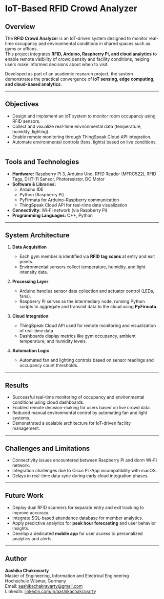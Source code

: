 # IoT-Based RFID Crowd Analyzer

## Overview
The **RFID Crowd Analyzer** is an IoT-driven system designed to monitor real-time occupancy and environmental conditions in shared spaces such as gyms or offices.  
This project integrates **RFID, Arduino, Raspberry Pi, and cloud analytics** to enable remote visibility of crowd density and facility conditions, helping users make informed decisions about when to visit.

Developed as part of an academic research project, the system demonstrates the practical convergence of **IoT sensing, edge computing, and cloud-based analytics**.

---

## Objectives
- Design and implement an IoT system to monitor room occupancy using RFID sensors.  
- Collect and visualize real-time environmental data (temperature, humidity, lighting).  
- Enable remote monitoring through ThingSpeak Cloud API integration.  
- Automate environmental controls (fans, lights) based on live conditions.  

---

## Tools and Technologies
- **Hardware:** Raspberry Pi 3, Arduino Uno, RFID Reader (MFRC522), RFID Tags, DHT-11 Sensor, Photoresistor, DC Motor  
- **Software & Libraries:**  
  - Arduino IDE  
  - Python (Raspberry Pi)  
  - PyFirmata for Arduino–Raspberry communication  
  - ThingSpeak Cloud API for real-time data visualization  
- **Connectivity:** Wi-Fi network (via Raspberry Pi)  
- **Programming Languages:** C++, Python  

---

## System Architecture
1. **Data Acquisition**  
   - Each gym member is identified via **RFID tag scans** at entry and exit points.  
   - Environmental sensors collect temperature, humidity, and light intensity data.  

2. **Processing Layer**  
   - Arduino handles sensor data collection and actuator control (LEDs, fans).  
   - Raspberry Pi serves as the intermediary node, running Python scripts to aggregate and transmit data to the cloud using **PyFirmata**.  

3. **Cloud Integration**  
   - ThingSpeak Cloud API used for remote monitoring and visualization of real-time data.  
   - Dashboards display metrics like gym occupancy, ambient temperature, and humidity levels.  

4. **Automation Logic**  
   - Automated fan and lighting controls based on sensor readings and occupancy count thresholds.  

---

## Results
- Successful real-time monitoring of occupancy and environmental conditions using cloud dashboards.  
- Enabled remote decision-making for users based on live crowd data.  
- Reduced manual environmental control by automating fan and light systems.  
- Demonstrated a scalable architecture for IoT-driven facility management.  

---

## Challenges and Limitations
- Connectivity issues encountered between Raspberry Pi and dorm Wi-Fi network.  
- Integration challenges due to Cisco PL-App incompatibility with macOS.  
- Delays in real-time data sync during early cloud integration phases.  

---

## Future Work
- Deploy dual RFID scanners for separate entry and exit tracking to improve accuracy.  
- Integrate SQL-based attendance database for member analytics.  
- Apply predictive analytics for **peak hour forecasting** and user behavior insights.  
- Develop a dedicated **mobile app** for user access to personalized analytics and alerts.  

---

## Author
**Aashika Chakravarty**  
Master of Engineering, Information and Electrical Engineering  
Hochschule Wismar, Germany  
Email: aashikachakravarty@gmail.com  
LinkedIn: [linkedin.com/in/aashikachakravarty](https://www.linkedin.com/in/aashikachakravarty)
